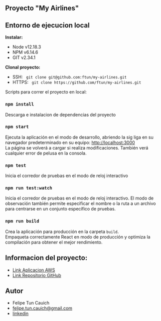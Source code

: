 
## Proyecto "My Airlines"

## Entorno de ejecucion local

**Instalar:** <br> 
- Node v12.18.3 
- NPM v6.14.6
- GIT v2.34.1

**Clonal proyecto:** <br>
- SSH: ` git clone git@github.com:ftun/my-airlines.git`
- HTTPS: ` git clone https://github.com/ftun/my-airlines.git`

Scripts para correr el proyecto en local:

### `npm install`

Descarga e instalacion de dependencias del proyecto

### `npm start`

Ejecuta la aplicación en el modo de desarrollo, abriendo la sig liga en su navegador predeterminado en su equipo: [http://localhost:3000](http://localhost:3000)<br /> 
La página se volverá a cargar si realiza modificaciones. También verá cualquier error de pelusa en la consola.

### `npm test`

Inicia el corredor de pruebas en el modo de reloj interactivo

### `npm run test:watch`

Inicia el corredor de pruebas en el modo de reloj interactivo. El modo de observación también permite especificar el nombre o la ruta a un archivo para centrarse en un conjunto específico de pruebas.

### `npm run build`

Crea la aplicación para producción en la carpeta `build`.<br />
Empaqueta correctamente React en modo de producción y optimiza la compilación para obtener el mejor rendimiento.

## Informacion del proyecto:

- [Link Aplicacion AWS](https://main.d18vqkvfb1ah5w.amplifyapp.com/)
- [Link Repositorio GitHub](https://github.com/ftun/my-airlines)

## Autor

- Felipe Tun Cauich
- felipe.tun.cauich@gmail.com
- [linkedin](https://www.linkedin.com/in/felipe-tun-cauich/)


